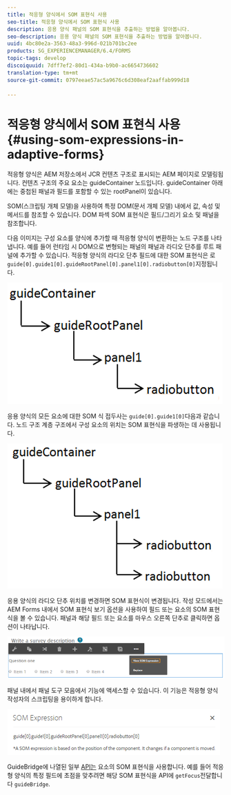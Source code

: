 ```yaml
---
title: 적응형 양식에서 SOM 표현식 사용
seo-title: 적응형 양식에서 SOM 표현식 사용
description: 응용 양식 패널의 SOM 표현식을 추출하는 방법을 알아봅니다.
seo-description: 응용 양식 패널의 SOM 표현식을 추출하는 방법을 알아봅니다.
uuid: 4bc80e2a-3563-48a3-996d-021b701bc2ee
products: SG_EXPERIENCEMANAGER/6.4/FORMS
topic-tags: develop
discoiquuid: 7dff7ef2-80d1-434a-b9b0-ac6654736602
translation-type: tm+mt
source-git-commit: 0797eeae57ac5a9676c6d308eaf2aaffab999d18

---
```



# 적응형 양식에서 SOM 표현식 사용 {#using-som-expressions-in-adaptive-forms}

적응형 양식은 AEM 저장소에서 JCR 컨텐츠 구조로 표시되는 AEM 페이지로 모델링됩니다. 컨텐츠 구조의 주요 요소는 guideContainer 노드입니다. guideContainer 아래에는 중첩된 패널과 필드를 포함할 수 있는 rootPanel이 있습니다.

SOM(스크립팅 개체 모델)을 사용하여 특정 DOM(문서 개체 모델) 내에서 값, 속성 및 메서드를 참조할 수 있습니다. DOM 파섹 SOM 표현식은 필드/그리기 요소 및 패널을 참조합니다.

다음 이미지는 구성 요소를 양식에 추가할 때 적응형 양식이 변환하는 노드 구조를 나타냅니다. 예를 들어 런타임 시 DOM으로 변형되는 패널의 패널과 라디오 단추를 루트 패널에 추가할 수 있습니다. 적응형 양식의 라디오 단추 필드에 대한 SOM 표현식은 로 `guide[0].guide1[0].guideRootPanel[0].panel1[0].radiobutton[0]`지정됩니다.

![DOM 트리](assets/hierarchy-1.png)

응용 양식의 모든 요소에 대한 SOM 식 접두사는 `guide[0].guide1[0]`다음과 같습니다. 노드 구조 계층 구조에서 구성 요소의 위치는 SOM 표현식을 파생하는 데 사용됩니다.

![라디오 단추가 두 개인 DOM 트리](assets/hierarchy_radio_button.png)

응용 양식의 라디오 단추 위치를 변경하면 SOM 표현식이 변경됩니다. 작성 모드에서는 AEM Forms 내에서 SOM 표현식 보기 옵션을 사용하여 필드 또는 요소의 SOM 표현식을 볼 수 있습니다. 패널과 해당 필드 또는 요소를 마우스 오른쪽 단추로 클릭하면 옵션이 나타납니다.

![적응형 양식에서 SOM 표현식 추출](assets/som-expressions.png)

패널 내에서 패널 도구 모음에서 기능에 액세스할 수 있습니다. 이 기능은 적응형 양식 작성자의 스크립팅을 용이하게 합니다.

![패널 도구 모음을 사용하여 SOM 표현식 추출](assets/som-expression.png)

GuideBridge에 나열된 일부 [API는](https://helpx.adobe.com/aem-forms/6/javascript-api/GuideBridge.md) 요소의 SOM 표현식을 사용합니다. 예를 들어 적응형 양식의 특정 필드에 초점을 맞추려면 해당 SOM 표현식을 API에 `getFocus`전달합니다 `guideBridge`.

